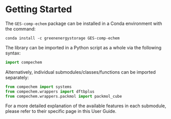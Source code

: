 # Getting Started

The `GES-comp-echem` package can be installed in a Conda environment with the command:
```
conda install -c greenenergystorage GES-comp-echem
```

The library can be imported in a Python script as a whole via the following syntax:

```python
import compechem
```

Alternatively, individual submodules/classes/functions can be imported separately:

```python
from compechem import systems
from compechem.wrappers import dftbplus
from compechem.wrappers.packmol import packmol_cube
```

For a more detailed explanation of the available features in each submodule, please refer to their specific page in this User Guide.